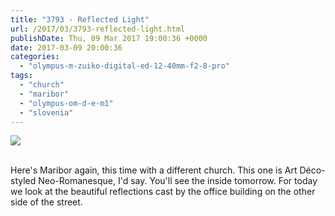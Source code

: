 ```yaml
---
title: "3793 - Reflected Light"
url: /2017/03/3793-reflected-light.html
publishDate: Thu, 09 Mar 2017 19:00:36 +0000
date: 2017-03-09 20:00:36
categories: 
  - "olympus-m-zuiko-digital-ed-12-40mm-f2-8-pro"
tags: 
  - "church"
  - "maribor"
  - "olympus-om-d-e-m1"
  - "slovenia"
---
```

<div class="container">
<div class="center"><a target="_blank" href="https://d25zfm9zpd7gm5.cloudfront.net/1200x1200/2016/20160820_164203_lr.jpg"><img class="webfeedsFeaturedVisual" src="https://d25zfm9zpd7gm5.cloudfront.net/0600x0600/2016/20160820_164203_lr.jpg" /></a></div>
</div>
<br />

Here's Maribor again, this time with a different church. This one is Art Déco-styled Neo-Romanesque, I'd say. You'll see the inside tomorrow. For today we look at the beautiful reflections cast by the office building on the other side of the street.

